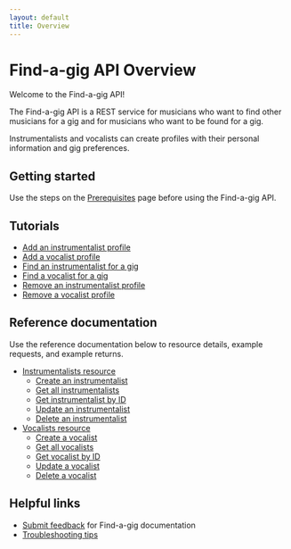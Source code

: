 ```yaml
---
layout: default
title: Overview
---
```


# Find-a-gig API Overview

Welcome to the Find-a-gig API!

The Find-a-gig API is a REST service for musicians who want to find other musicians for a gig and for musicians who want to be found for a gig.

Instrumentalists and vocalists can create profiles with their personal information and gig preferences.

## Getting started

Use the steps on the [Prerequisites](prerequisites/) page before using the Find-a-gig API.

## Tutorials

* [Add an instrumentalist profile](tutorials/add-an-inst-profile/)
* [Add a vocalist profile](tutorials/add-a-vocalist-profile/)
* [Find an instrumentalist for a gig](tutorials/find-an-inst/)
* [Find a vocalist for a gig](tutorials/find-a-vocalist/)
* [Remove an instrumentalist profile](tutorials/remove-an-inst/)
* [Remove a vocalist profile](tutorials/remove-a-vocalist/)

## Reference documentation

Use the reference documentation below to resource details, example requests, and example returns.

* [Instrumentalists resource](api/instrumentalists/)
  * [Create an instrumentalist](api/inst-create-inst/)
  * [Get all instrumentalists](api/inst-get-all-inst/)
  * [Get instrumentalist by ID](api/inst-get-inst-by-id/)
  * [Update an instrumentalist](api/inst-update-inst/)
  * [Delete an instrumentalist](api/inst-delete-inst/)
* [Vocalists resource](api/vocalists/)
  * [Create a vocalist](api/voc-create-voc/)
  * [Get all vocalists](api/voc-get-all-vocalists/)
  * [Get vocalist by ID](api/voc-get-vocalist-by-id/)
  * [Update a vocalist](api/voc-update-voc/)
  * [Delete a vocalist](api/voc-delete-voc/)

## Helpful links

* [Submit feedback](contact-info/) for Find-a-gig documentation
* [Troubleshooting tips](troubleshooting/)
  